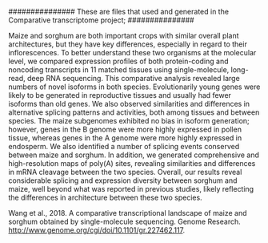 ###############
These are files that used and generated in the Comparative transcriptome project;
###############

Maize and sorghum are both important crops with similar overall plant architectures, but they have key differences, especially in regard to their inflorescences. To better understand these two organisms at the molecular level, we compared expression profiles of both protein-coding and noncoding transcripts in 11 matched tissues using single-molecule, long-read, deep RNA sequencing. This comparative analysis revealed large numbers of novel isoforms in both species. Evolutionarily young genes were likely to be generated in reproductive tissues and usually had fewer isoforms than old genes. We also observed similarities and differences in alternative splicing patterns and activities, both among tissues and between species. The maize subgenomes exhibited no bias in isoform generation; however, genes in the B genome were more highly expressed in pollen tissue, whereas genes in the A genome were more highly expressed in endosperm. We also identified a number of splicing events conserved between maize and sorghum. In addition, we generated comprehensive and high-resolution maps of poly(A) sites, revealing similarities and differences in mRNA cleavage between the two species. Overall, our results reveal considerable splicing and expression diversity between sorghum and maize, well beyond what was reported in previous studies, likely reflecting the differences in architecture between these two species. 

Wang et al., 2018. A comparative transcriptional landscape of maize and sorghum obtained by single-molecule sequencing. Genome Research. http://www.genome.org/cgi/doi/10.1101/gr.227462.117. 
